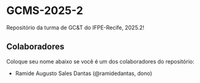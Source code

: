 # GCMS-2025-2

Repositório da turma de GC&T do IFPE-Recife, 2025.2!

## Colaboradores

Coloque seu nome abaixo se você é um dos colaboradores do repositório:

* Ramide Augusto Sales Dantas (@ramidedantas, dono)
